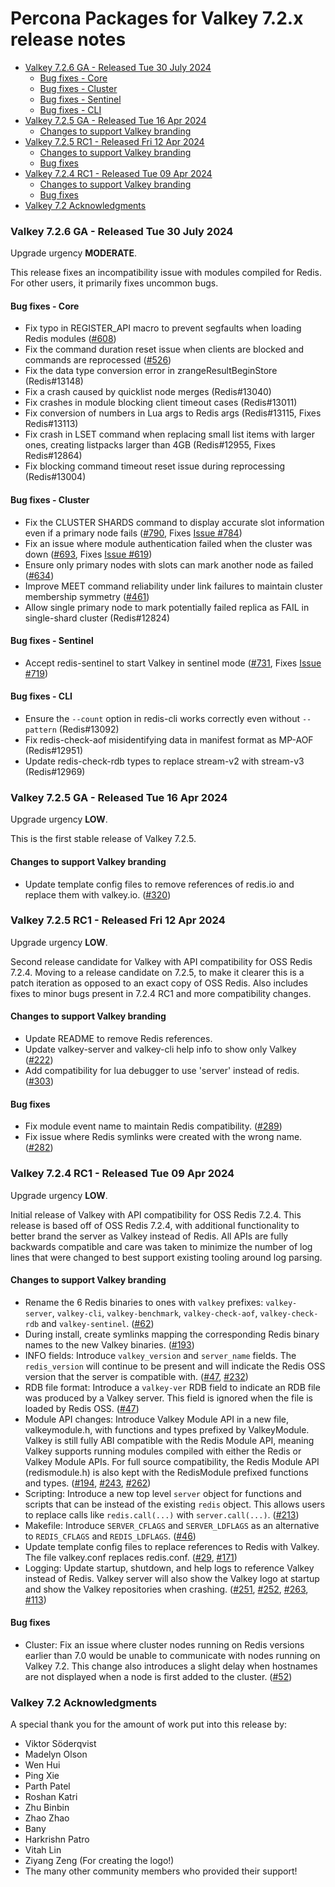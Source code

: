 # Percona Packages for Valkey 7.2.x release notes

* [Valkey 7.2.6 GA - Released Tue 30 July 2024](#726-ga-valkey-released-tue-30-july-2024)
  * [Bug fixes - Core](#726-ga-bug-fixes-core)
  * [Bug fixes - Cluster](#726-ga-bug-fixes-cluster)
  * [Bug fixes - Sentinel](#726-ga-bug-fixes-sentinel)
  * [Bug fixes - CLI](#726-ga-bug-fixes-cli)
* [Valkey 7.2.5 GA - Released Tue 16 Apr 2024](#725-ga-valkey-released-tue-16-apr-2024)
  * [Changes to support Valkey branding](#725-ga-changes-to-support-valkey-branding)
* [Valkey 7.2.5 RC1 - Released Fri 12 Apr 2024](#725-rc1-valkey-released-fri-12-apr-2024)
  * [Changes to support Valkey branding](#725-rc1-changes-to-support-valkey-branding)
  * [Bug fixes](#725-rc1-bug-fixes)
* [Valkey 7.2.4 RC1 - Released Tue 09 Apr 2024](#724-rc1-valkey-released-tue-09-apr-2024)
  * [Changes to support Valkey branding](#724-rc1-changes-to-support-valkey-branding)
  * [Bug fixes](#724-rc1-bug-fixes)
* [Valkey 7.2 Acknowledgments](#72-valkey-acknowledgments)

### <a id="726-ga-valkey-released-tue-30-july-2024"></a>Valkey 7.2.6 GA - Released Tue 30 July 2024

Upgrade urgency **MODERATE**.

This release fixes an incompatibility issue with modules
compiled for Redis. For other users, it primarily fixes uncommon bugs.

#### <a id="726-ga-bug-fixes-core"></a>Bug fixes - Core

* Fix typo in REGISTER_API macro to prevent segfaults when loading Redis
  modules ([#608])
* Fix the command duration reset issue when clients are blocked and commands
  are reprocessed ([#526])
* Fix the data type conversion error in zrangeResultBeginStore (Redis#13148)
* Fix a crash caused by quicklist node merges (Redis#13040)
* Fix crashes in module blocking client timeout cases (Redis#13011)
* Fix conversion of numbers in Lua args to Redis args
  (Redis#13115, Fixes Redis#13113)
* Fix crash in LSET command when replacing small list items with larger ones,
  creating listpacks larger than 4GB (Redis#12955, Fixes Redis#12864)
* Fix blocking command timeout reset issue during reprocessing (Redis#13004)

#### <a id="726-ga-bug-fixes-cluster"></a>Bug fixes - Cluster

* Fix the CLUSTER SHARDS command to display accurate slot information even
  if a primary node fails ([#790], Fixes [Issue #784])
* Fix an issue where module authentication failed when the cluster was down
  ([#693], Fixes [Issue #619])
* Ensure only primary nodes with slots can mark another node as failed ([#634])
* Improve MEET command reliability under link failures to maintain cluster
  membership symmetry ([#461])
* Allow single primary node to mark potentially failed replica as FAIL in
  single-shard cluster (Redis#12824)

#### <a id="726-ga-bug-fixes-sentinel"></a>Bug fixes - Sentinel

* Accept redis-sentinel to start Valkey in sentinel mode ([#731], Fixes [Issue #719])

#### <a id="726-ga-bug-fixes-cli"></a>Bug fixes - CLI

* Ensure the `--count` option in redis-cli works correctly even without
  `--pattern` (Redis#13092)
* Fix redis-check-aof misidentifying data in manifest format as MP-AOF
  (Redis#12951)  
* Update redis-check-rdb types to replace stream-v2 with stream-v3
  (Redis#12969)

### <a id="725-ga-valkey-released-tue-16-apr-2024"></a>Valkey 7.2.5 GA - Released Tue 16 Apr 2024

Upgrade urgency **LOW**.

This is the first stable release of Valkey 7.2.5.

#### <a id="725-ga-changes-to-support-valkey-branding"></a>Changes to support Valkey branding

* Update template config files to remove references of redis.io and replace them
  with valkey.io. ([#320])

### <a id="725-rc1-valkey-released-fri-12-apr-2024"></a>Valkey 7.2.5 RC1 - Released Fri 12 Apr 2024

Upgrade urgency **LOW**.

Second release candidate for Valkey with API compatibility
for OSS Redis 7.2.4. Moving to a release candidate on 7.2.5, to make it clearer
this is a patch iteration as opposed to an exact copy of OSS Redis. Also includes
fixes to minor bugs present in 7.2.4 RC1 and more compatibility changes.

#### <a id="725-rc1-changes-to-support-valkey-branding"></a>Changes to support Valkey branding

* Update README to remove Redis references.
* Update valkey-server and valkey-cli help info to show only Valkey ([#222])
* Add compatibility for lua debugger to use 'server' instead of redis. ([#303])

#### <a id="725-rc1-bug-fixes"></a>Bug fixes

* Fix module event name to maintain Redis compatibility. ([#289])
* Fix issue where Redis symlinks were created with the wrong name. ([#282])

### <a id="724-rc1-valkey-released-tue-09-apr-2024"></a>Valkey 7.2.4 RC1 - Released Tue 09 Apr 2024

Upgrade urgency **LOW**.

Initial release of Valkey with API compatibility for OSS
Redis 7.2.4. This release is based off of OSS Redis 7.2.4, with additional
functionality to better brand the server as Valkey instead of Redis. All APIs
are fully backwards compatible and care was taken to minimize the number of
log lines that were changed to best support existing tooling around log parsing.

#### <a id="724-rc1-changes-to-support-valkey-branding"></a>Changes to support Valkey branding

* Rename the 6 Redis binaries to ones with `valkey` prefixes: `valkey-server`,
  `valkey-cli`, `valkey-benchmark`, `valkey-check-aof`, `valkey-check-rdb` and
  `valkey-sentinel`. ([#62])
* During install, create symlinks mapping the corresponding Redis binary names
  to the new Valkey binaries. ([#193])
* INFO fields: Introduce `valkey_version` and `server_name` fields. The
  `redis_version` will continue to be present and will indicate the Redis OSS
  version that the server is compatible with. ([#47], [#232])
* RDB file format: Introduce a `valkey-ver` RDB field to indicate an RDB file
  was produced by a Valkey server. This field is ignored when the file is
  loaded by Redis OSS. ([#47])
* Module API changes: Introduce Valkey Module API in a new file, valkeymodule.h,
  with functions and types prefixed by ValkeyModule. Valkey is still fully ABI
  compatible with the Redis Module API, meaning Valkey supports running modules
  compiled with either the Redis or Valkey Module APIs. For full source
  compatibility, the Redis Module API (redismodule.h) is also kept with the
  RedisModule prefixed functions and types. ([#194], [#243], [#262])
* Scripting: Introduce a new top level `server` object for functions and scripts
  that can be instead of the existing `redis` object. This allows users to
  replace calls like `redis.call(...)` with `server.call(...)`. ([#213])
* Makefile: Introduce `SERVER_CFLAGS` and `SERVER_LDFLAGS` as an alternative to
  `REDIS_CFLAGS` and `REDIS_LDFLAGS`. ([#46])
* Update template config files to replace references to Redis with Valkey. The
  file valkey.conf replaces redis.conf. ([#29], [#171])
* Logging: Update startup, shutdown, and help logs to reference Valkey instead of
  Redis. Valkey server will also show the Valkey logo at startup and show the
  Valkey repositories when crashing. ([#251], [#252], [#263], [#113])

#### <a id="724-rc1-bug-fixes"></a>Bug fixes

* Cluster: Fix an issue where cluster nodes running on Redis versions earlier
  than 7.0 would be unable to communicate with nodes running on Valkey 7.2. This
  change also introduces a slight delay when hostnames are not displayed when a
  node is first added to the cluster. ([#52])

### <a id="72-valkey-acknowledgments"></a>Valkey 7.2 Acknowledgments

A special thank you for the amount of work put into this release by:

- Viktor Söderqvist
- Madelyn Olson
- Wen Hui
- Ping Xie
- Parth Patel
- Roshan Katri
- Zhu Binbin
- Zhao Zhao
- Bany
- Harkrishn Patro
- Vitah Lin
- Ziyang Zeng (For creating the logo!)
- The many other community members who provided their support!

[#1045]: https://github.com/valkey-io/valkey/pull/1045
[#1044]: https://github.com/valkey-io/valkey/pull/1044
[#1043]: https://github.com/valkey-io/valkey/pull/1043
[#1042]: https://github.com/valkey-io/valkey/pull/1042
[#1041]: https://github.com/valkey-io/valkey/pull/1041
[#1040]: https://github.com/valkey-io/valkey/pull/1040
[#1039]: https://github.com/valkey-io/valkey/pull/1039
[#1038]: https://github.com/valkey-io/valkey/pull/1038
[#1037]: https://github.com/valkey-io/valkey/pull/1037
[#1036]: https://github.com/valkey-io/valkey/pull/1036
[#1035]: https://github.com/valkey-io/valkey/pull/1035
[#1034]: https://github.com/valkey-io/valkey/pull/1034
[#1033]: https://github.com/valkey-io/valkey/pull/1033
[#1032]: https://github.com/valkey-io/valkey/pull/1032
[#1031]: https://github.com/valkey-io/valkey/pull/1031
[#1030]: https://github.com/valkey-io/valkey/pull/1030
[#1029]: https://github.com/valkey-io/valkey/pull/1029
[#1028]: https://github.com/valkey-io/valkey/pull/1028
[#1027]: https://github.com/valkey-io/valkey/pull/1027
[#1026]: https://github.com/valkey-io/valkey/pull/1026
[#1025]: https://github.com/valkey-io/valkey/pull/1025
[#1024]: https://github.com/valkey-io/valkey/pull/1024
[#1023]: https://github.com/valkey-io/valkey/pull/1023
[#1022]: https://github.com/valkey-io/valkey/pull/1022
[#1021]: https://github.com/valkey-io/valkey/pull/1021
[#1020]: https://github.com/valkey-io/valkey/pull/1020
[#1019]: https://github.com/valkey-io/valkey/pull/1019
[#1018]: https://github.com/valkey-io/valkey/pull/1018
[#1017]: https://github.com/valkey-io/valkey/pull/1017
[#1016]: https://github.com/valkey-io/valkey/pull/1016
[#1015]: https://github.com/valkey-io/valkey/pull/1015
[#1014]: https://github.com/valkey-io/valkey/pull/1014
[#1013]: https://github.com/valkey-io/valkey/pull/1013
[#1012]: https://github.com/valkey-io/valkey/pull/1012
[#1011]: https://github.com/valkey-io/valkey/pull/1011
[#1010]: https://github.com/valkey-io/valkey/pull/1010
[#1009]: https://github.com/valkey-io/valkey/pull/1009
[#1008]: https://github.com/valkey-io/valkey/pull/1008
[#1007]: https://github.com/valkey-io/valkey/pull/1007
[#1006]: https://github.com/valkey-io/valkey/pull/1006
[#1005]: https://github.com/valkey-io/valkey/pull/1005
[#1004]: https://github.com/valkey-io/valkey/pull/1004
[#1003]: https://github.com/valkey-io/valkey/pull/1003
[#1002]: https://github.com/valkey-io/valkey/pull/1002
[#1001]: https://github.com/valkey-io/valkey/pull/1001
[#1000]: https://github.com/valkey-io/valkey/pull/1000
[#999]: https://github.com/valkey-io/valkey/pull/999
[#998]: https://github.com/valkey-io/valkey/pull/998
[#997]: https://github.com/valkey-io/valkey/pull/997
[#996]: https://github.com/valkey-io/valkey/pull/996
[#995]: https://github.com/valkey-io/valkey/pull/995
[#994]: https://github.com/valkey-io/valkey/pull/994
[#993]: https://github.com/valkey-io/valkey/pull/993
[#992]: https://github.com/valkey-io/valkey/pull/992
[#991]: https://github.com/valkey-io/valkey/pull/991
[#990]: https://github.com/valkey-io/valkey/pull/990
[#989]: https://github.com/valkey-io/valkey/pull/989
[#988]: https://github.com/valkey-io/valkey/pull/988
[#987]: https://github.com/valkey-io/valkey/pull/987
[#986]: https://github.com/valkey-io/valkey/pull/986
[#985]: https://github.com/valkey-io/valkey/pull/985
[#984]: https://github.com/valkey-io/valkey/pull/984
[#983]: https://github.com/valkey-io/valkey/pull/983
[#982]: https://github.com/valkey-io/valkey/pull/982
[#981]: https://github.com/valkey-io/valkey/pull/981
[#980]: https://github.com/valkey-io/valkey/pull/980
[#979]: https://github.com/valkey-io/valkey/pull/979
[#978]: https://github.com/valkey-io/valkey/pull/978
[#977]: https://github.com/valkey-io/valkey/pull/977
[#976]: https://github.com/valkey-io/valkey/pull/976
[#975]: https://github.com/valkey-io/valkey/pull/975
[#974]: https://github.com/valkey-io/valkey/pull/974
[#973]: https://github.com/valkey-io/valkey/pull/973
[#972]: https://github.com/valkey-io/valkey/pull/972
[#971]: https://github.com/valkey-io/valkey/pull/971
[#970]: https://github.com/valkey-io/valkey/pull/970
[#969]: https://github.com/valkey-io/valkey/pull/969
[#968]: https://github.com/valkey-io/valkey/pull/968
[#967]: https://github.com/valkey-io/valkey/pull/967
[#966]: https://github.com/valkey-io/valkey/pull/966
[#965]: https://github.com/valkey-io/valkey/pull/965
[#964]: https://github.com/valkey-io/valkey/pull/964
[#963]: https://github.com/valkey-io/valkey/pull/963
[#962]: https://github.com/valkey-io/valkey/pull/962
[#961]: https://github.com/valkey-io/valkey/pull/961
[#960]: https://github.com/valkey-io/valkey/pull/960
[#959]: https://github.com/valkey-io/valkey/pull/959
[#958]: https://github.com/valkey-io/valkey/pull/958
[#957]: https://github.com/valkey-io/valkey/pull/957
[#956]: https://github.com/valkey-io/valkey/pull/956
[#955]: https://github.com/valkey-io/valkey/pull/955
[#954]: https://github.com/valkey-io/valkey/pull/954
[#953]: https://github.com/valkey-io/valkey/pull/953
[#952]: https://github.com/valkey-io/valkey/pull/952
[#951]: https://github.com/valkey-io/valkey/pull/951
[#950]: https://github.com/valkey-io/valkey/pull/950
[#949]: https://github.com/valkey-io/valkey/pull/949
[#948]: https://github.com/valkey-io/valkey/pull/948
[#947]: https://github.com/valkey-io/valkey/pull/947
[#946]: https://github.com/valkey-io/valkey/pull/946
[#945]: https://github.com/valkey-io/valkey/pull/945
[#944]: https://github.com/valkey-io/valkey/pull/944
[#943]: https://github.com/valkey-io/valkey/pull/943
[#942]: https://github.com/valkey-io/valkey/pull/942
[#941]: https://github.com/valkey-io/valkey/pull/941
[#940]: https://github.com/valkey-io/valkey/pull/940
[#939]: https://github.com/valkey-io/valkey/pull/939
[#938]: https://github.com/valkey-io/valkey/pull/938
[#937]: https://github.com/valkey-io/valkey/pull/937
[#936]: https://github.com/valkey-io/valkey/pull/936
[#935]: https://github.com/valkey-io/valkey/pull/935
[#934]: https://github.com/valkey-io/valkey/pull/934
[#933]: https://github.com/valkey-io/valkey/pull/933
[#932]: https://github.com/valkey-io/valkey/pull/932
[#931]: https://github.com/valkey-io/valkey/pull/931
[#930]: https://github.com/valkey-io/valkey/pull/930
[#929]: https://github.com/valkey-io/valkey/pull/929
[#928]: https://github.com/valkey-io/valkey/pull/928
[#927]: https://github.com/valkey-io/valkey/pull/927
[#926]: https://github.com/valkey-io/valkey/pull/926
[#925]: https://github.com/valkey-io/valkey/pull/925
[#924]: https://github.com/valkey-io/valkey/pull/924
[#923]: https://github.com/valkey-io/valkey/pull/923
[#922]: https://github.com/valkey-io/valkey/pull/922
[#921]: https://github.com/valkey-io/valkey/pull/921
[#920]: https://github.com/valkey-io/valkey/pull/920
[#919]: https://github.com/valkey-io/valkey/pull/919
[#918]: https://github.com/valkey-io/valkey/pull/918
[#917]: https://github.com/valkey-io/valkey/pull/917
[#916]: https://github.com/valkey-io/valkey/pull/916
[#915]: https://github.com/valkey-io/valkey/pull/915
[#914]: https://github.com/valkey-io/valkey/pull/914
[#913]: https://github.com/valkey-io/valkey/pull/913
[#912]: https://github.com/valkey-io/valkey/pull/912
[#911]: https://github.com/valkey-io/valkey/pull/911
[#910]: https://github.com/valkey-io/valkey/pull/910
[#909]: https://github.com/valkey-io/valkey/pull/909
[#908]: https://github.com/valkey-io/valkey/pull/908
[#907]: https://github.com/valkey-io/valkey/pull/907
[#906]: https://github.com/valkey-io/valkey/pull/906
[#905]: https://github.com/valkey-io/valkey/pull/905
[#904]: https://github.com/valkey-io/valkey/pull/904
[#903]: https://github.com/valkey-io/valkey/pull/903
[#902]: https://github.com/valkey-io/valkey/pull/902
[#901]: https://github.com/valkey-io/valkey/pull/901
[#900]: https://github.com/valkey-io/valkey/pull/900
[#899]: https://github.com/valkey-io/valkey/pull/899
[#898]: https://github.com/valkey-io/valkey/pull/898
[#897]: https://github.com/valkey-io/valkey/pull/897
[#896]: https://github.com/valkey-io/valkey/pull/896
[#895]: https://github.com/valkey-io/valkey/pull/895
[#894]: https://github.com/valkey-io/valkey/pull/894
[#893]: https://github.com/valkey-io/valkey/pull/893
[#892]: https://github.com/valkey-io/valkey/pull/892
[#891]: https://github.com/valkey-io/valkey/pull/891
[#890]: https://github.com/valkey-io/valkey/pull/890
[#889]: https://github.com/valkey-io/valkey/pull/889
[#888]: https://github.com/valkey-io/valkey/pull/888
[#887]: https://github.com/valkey-io/valkey/pull/887
[#886]: https://github.com/valkey-io/valkey/pull/886
[#885]: https://github.com/valkey-io/valkey/pull/885
[#884]: https://github.com/valkey-io/valkey/pull/884
[#883]: https://github.com/valkey-io/valkey/pull/883
[#882]: https://github.com/valkey-io/valkey/pull/882
[#881]: https://github.com/valkey-io/valkey/pull/881
[#880]: https://github.com/valkey-io/valkey/pull/880
[#879]: https://github.com/valkey-io/valkey/pull/879
[#878]: https://github.com/valkey-io/valkey/pull/878
[#877]: https://github.com/valkey-io/valkey/pull/877
[#876]: https://github.com/valkey-io/valkey/pull/876
[#875]: https://github.com/valkey-io/valkey/pull/875
[#874]: https://github.com/valkey-io/valkey/pull/874
[#873]: https://github.com/valkey-io/valkey/pull/873
[#872]: https://github.com/valkey-io/valkey/pull/872
[#871]: https://github.com/valkey-io/valkey/pull/871
[#870]: https://github.com/valkey-io/valkey/pull/870
[#869]: https://github.com/valkey-io/valkey/pull/869
[#868]: https://github.com/valkey-io/valkey/pull/868
[#867]: https://github.com/valkey-io/valkey/pull/867
[#866]: https://github.com/valkey-io/valkey/pull/866
[#865]: https://github.com/valkey-io/valkey/pull/865
[#864]: https://github.com/valkey-io/valkey/pull/864
[#863]: https://github.com/valkey-io/valkey/pull/863
[#862]: https://github.com/valkey-io/valkey/pull/862
[#861]: https://github.com/valkey-io/valkey/pull/861
[#860]: https://github.com/valkey-io/valkey/pull/860
[#859]: https://github.com/valkey-io/valkey/pull/859
[#858]: https://github.com/valkey-io/valkey/pull/858
[#857]: https://github.com/valkey-io/valkey/pull/857
[#856]: https://github.com/valkey-io/valkey/pull/856
[#855]: https://github.com/valkey-io/valkey/pull/855
[#854]: https://github.com/valkey-io/valkey/pull/854
[#853]: https://github.com/valkey-io/valkey/pull/853
[#852]: https://github.com/valkey-io/valkey/pull/852
[#851]: https://github.com/valkey-io/valkey/pull/851
[#850]: https://github.com/valkey-io/valkey/pull/850
[#849]: https://github.com/valkey-io/valkey/pull/849
[#848]: https://github.com/valkey-io/valkey/pull/848
[#847]: https://github.com/valkey-io/valkey/pull/847
[#846]: https://github.com/valkey-io/valkey/pull/846
[#845]: https://github.com/valkey-io/valkey/pull/845
[#844]: https://github.com/valkey-io/valkey/pull/844
[#843]: https://github.com/valkey-io/valkey/pull/843
[#842]: https://github.com/valkey-io/valkey/pull/842
[#841]: https://github.com/valkey-io/valkey/pull/841
[#840]: https://github.com/valkey-io/valkey/pull/840
[#839]: https://github.com/valkey-io/valkey/pull/839
[#838]: https://github.com/valkey-io/valkey/pull/838
[#837]: https://github.com/valkey-io/valkey/pull/837
[#836]: https://github.com/valkey-io/valkey/pull/836
[#835]: https://github.com/valkey-io/valkey/pull/835
[#834]: https://github.com/valkey-io/valkey/pull/834
[#833]: https://github.com/valkey-io/valkey/pull/833
[#832]: https://github.com/valkey-io/valkey/pull/832
[#831]: https://github.com/valkey-io/valkey/pull/831
[#830]: https://github.com/valkey-io/valkey/pull/830
[#829]: https://github.com/valkey-io/valkey/pull/829
[#828]: https://github.com/valkey-io/valkey/pull/828
[#827]: https://github.com/valkey-io/valkey/pull/827
[#826]: https://github.com/valkey-io/valkey/pull/826
[#825]: https://github.com/valkey-io/valkey/pull/825
[#824]: https://github.com/valkey-io/valkey/pull/824
[#823]: https://github.com/valkey-io/valkey/pull/823
[#822]: https://github.com/valkey-io/valkey/pull/822
[#821]: https://github.com/valkey-io/valkey/pull/821
[#820]: https://github.com/valkey-io/valkey/pull/820
[#819]: https://github.com/valkey-io/valkey/pull/819
[#818]: https://github.com/valkey-io/valkey/pull/818
[#817]: https://github.com/valkey-io/valkey/pull/817
[#816]: https://github.com/valkey-io/valkey/pull/816
[#815]: https://github.com/valkey-io/valkey/pull/815
[#814]: https://github.com/valkey-io/valkey/pull/814
[#813]: https://github.com/valkey-io/valkey/pull/813
[#812]: https://github.com/valkey-io/valkey/pull/812
[#811]: https://github.com/valkey-io/valkey/pull/811
[#810]: https://github.com/valkey-io/valkey/pull/810
[#809]: https://github.com/valkey-io/valkey/pull/809
[#808]: https://github.com/valkey-io/valkey/pull/808
[#807]: https://github.com/valkey-io/valkey/pull/807
[#806]: https://github.com/valkey-io/valkey/pull/806
[#805]: https://github.com/valkey-io/valkey/pull/805
[#804]: https://github.com/valkey-io/valkey/pull/804
[#803]: https://github.com/valkey-io/valkey/pull/803
[#802]: https://github.com/valkey-io/valkey/pull/802
[#801]: https://github.com/valkey-io/valkey/pull/801
[#800]: https://github.com/valkey-io/valkey/pull/800
[#799]: https://github.com/valkey-io/valkey/pull/799
[#798]: https://github.com/valkey-io/valkey/pull/798
[#797]: https://github.com/valkey-io/valkey/pull/797
[#796]: https://github.com/valkey-io/valkey/pull/796
[#795]: https://github.com/valkey-io/valkey/pull/795
[#794]: https://github.com/valkey-io/valkey/pull/794
[#793]: https://github.com/valkey-io/valkey/pull/793
[#792]: https://github.com/valkey-io/valkey/pull/792
[#791]: https://github.com/valkey-io/valkey/pull/791
[#790]: https://github.com/valkey-io/valkey/pull/790
[#789]: https://github.com/valkey-io/valkey/pull/789
[#788]: https://github.com/valkey-io/valkey/pull/788
[#787]: https://github.com/valkey-io/valkey/pull/787
[#786]: https://github.com/valkey-io/valkey/pull/786
[#785]: https://github.com/valkey-io/valkey/pull/785
[#784]: https://github.com/valkey-io/valkey/pull/784
[#783]: https://github.com/valkey-io/valkey/pull/783
[#782]: https://github.com/valkey-io/valkey/pull/782
[#781]: https://github.com/valkey-io/valkey/pull/781
[#780]: https://github.com/valkey-io/valkey/pull/780
[#779]: https://github.com/valkey-io/valkey/pull/779
[#778]: https://github.com/valkey-io/valkey/pull/778
[#777]: https://github.com/valkey-io/valkey/pull/777
[#776]: https://github.com/valkey-io/valkey/pull/776
[#775]: https://github.com/valkey-io/valkey/pull/775
[#774]: https://github.com/valkey-io/valkey/pull/774
[#773]: https://github.com/valkey-io/valkey/pull/773
[#772]: https://github.com/valkey-io/valkey/pull/772
[#771]: https://github.com/valkey-io/valkey/pull/771
[#770]: https://github.com/valkey-io/valkey/pull/770
[#769]: https://github.com/valkey-io/valkey/pull/769
[#768]: https://github.com/valkey-io/valkey/pull/768
[#767]: https://github.com/valkey-io/valkey/pull/767
[#766]: https://github.com/valkey-io/valkey/pull/766
[#765]: https://github.com/valkey-io/valkey/pull/765
[#764]: https://github.com/valkey-io/valkey/pull/764
[#763]: https://github.com/valkey-io/valkey/pull/763
[#762]: https://github.com/valkey-io/valkey/pull/762
[#761]: https://github.com/valkey-io/valkey/pull/761
[#760]: https://github.com/valkey-io/valkey/pull/760
[#759]: https://github.com/valkey-io/valkey/pull/759
[#758]: https://github.com/valkey-io/valkey/pull/758
[#757]: https://github.com/valkey-io/valkey/pull/757
[#756]: https://github.com/valkey-io/valkey/pull/756
[#755]: https://github.com/valkey-io/valkey/pull/755
[#754]: https://github.com/valkey-io/valkey/pull/754
[#753]: https://github.com/valkey-io/valkey/pull/753
[#752]: https://github.com/valkey-io/valkey/pull/752
[#751]: https://github.com/valkey-io/valkey/pull/751
[#750]: https://github.com/valkey-io/valkey/pull/750
[#749]: https://github.com/valkey-io/valkey/pull/749
[#748]: https://github.com/valkey-io/valkey/pull/748
[#747]: https://github.com/valkey-io/valkey/pull/747
[#746]: https://github.com/valkey-io/valkey/pull/746
[#745]: https://github.com/valkey-io/valkey/pull/745
[#744]: https://github.com/valkey-io/valkey/pull/744
[#743]: https://github.com/valkey-io/valkey/pull/743
[#742]: https://github.com/valkey-io/valkey/pull/742
[#741]: https://github.com/valkey-io/valkey/pull/741
[#740]: https://github.com/valkey-io/valkey/pull/740
[#739]: https://github.com/valkey-io/valkey/pull/739
[#738]: https://github.com/valkey-io/valkey/pull/738
[#737]: https://github.com/valkey-io/valkey/pull/737
[#736]: https://github.com/valkey-io/valkey/pull/736
[#735]: https://github.com/valkey-io/valkey/pull/735
[#734]: https://github.com/valkey-io/valkey/pull/734
[#733]: https://github.com/valkey-io/valkey/pull/733
[#732]: https://github.com/valkey-io/valkey/pull/732
[#731]: https://github.com/valkey-io/valkey/pull/731
[#730]: https://github.com/valkey-io/valkey/pull/730
[#729]: https://github.com/valkey-io/valkey/pull/729
[#728]: https://github.com/valkey-io/valkey/pull/728
[#727]: https://github.com/valkey-io/valkey/pull/727
[#726]: https://github.com/valkey-io/valkey/pull/726
[#725]: https://github.com/valkey-io/valkey/pull/725
[#724]: https://github.com/valkey-io/valkey/pull/724
[#723]: https://github.com/valkey-io/valkey/pull/723
[#722]: https://github.com/valkey-io/valkey/pull/722
[#721]: https://github.com/valkey-io/valkey/pull/721
[#720]: https://github.com/valkey-io/valkey/pull/720
[#719]: https://github.com/valkey-io/valkey/pull/719
[#718]: https://github.com/valkey-io/valkey/pull/718
[#717]: https://github.com/valkey-io/valkey/pull/717
[#716]: https://github.com/valkey-io/valkey/pull/716
[#715]: https://github.com/valkey-io/valkey/pull/715
[#714]: https://github.com/valkey-io/valkey/pull/714
[#713]: https://github.com/valkey-io/valkey/pull/713
[#712]: https://github.com/valkey-io/valkey/pull/712
[#711]: https://github.com/valkey-io/valkey/pull/711
[#710]: https://github.com/valkey-io/valkey/pull/710
[#709]: https://github.com/valkey-io/valkey/pull/709
[#708]: https://github.com/valkey-io/valkey/pull/708
[#707]: https://github.com/valkey-io/valkey/pull/707
[#706]: https://github.com/valkey-io/valkey/pull/706
[#705]: https://github.com/valkey-io/valkey/pull/705
[#704]: https://github.com/valkey-io/valkey/pull/704
[#703]: https://github.com/valkey-io/valkey/pull/703
[#702]: https://github.com/valkey-io/valkey/pull/702
[#701]: https://github.com/valkey-io/valkey/pull/701
[#700]: https://github.com/valkey-io/valkey/pull/700
[#699]: https://github.com/valkey-io/valkey/pull/699
[#698]: https://github.com/valkey-io/valkey/pull/698
[#697]: https://github.com/valkey-io/valkey/pull/697
[#696]: https://github.com/valkey-io/valkey/pull/696
[#695]: https://github.com/valkey-io/valkey/pull/695
[#694]: https://github.com/valkey-io/valkey/pull/694
[#693]: https://github.com/valkey-io/valkey/pull/693
[#692]: https://github.com/valkey-io/valkey/pull/692
[#691]: https://github.com/valkey-io/valkey/pull/691
[#690]: https://github.com/valkey-io/valkey/pull/690
[#689]: https://github.com/valkey-io/valkey/pull/689
[#688]: https://github.com/valkey-io/valkey/pull/688
[#687]: https://github.com/valkey-io/valkey/pull/687
[#686]: https://github.com/valkey-io/valkey/pull/686
[#685]: https://github.com/valkey-io/valkey/pull/685
[#684]: https://github.com/valkey-io/valkey/pull/684
[#683]: https://github.com/valkey-io/valkey/pull/683
[#682]: https://github.com/valkey-io/valkey/pull/682
[#681]: https://github.com/valkey-io/valkey/pull/681
[#680]: https://github.com/valkey-io/valkey/pull/680
[#679]: https://github.com/valkey-io/valkey/pull/679
[#678]: https://github.com/valkey-io/valkey/pull/678
[#677]: https://github.com/valkey-io/valkey/pull/677
[#676]: https://github.com/valkey-io/valkey/pull/676
[#675]: https://github.com/valkey-io/valkey/pull/675
[#674]: https://github.com/valkey-io/valkey/pull/674
[#673]: https://github.com/valkey-io/valkey/pull/673
[#672]: https://github.com/valkey-io/valkey/pull/672
[#671]: https://github.com/valkey-io/valkey/pull/671
[#670]: https://github.com/valkey-io/valkey/pull/670
[#669]: https://github.com/valkey-io/valkey/pull/669
[#668]: https://github.com/valkey-io/valkey/pull/668
[#667]: https://github.com/valkey-io/valkey/pull/667
[#666]: https://github.com/valkey-io/valkey/pull/666
[#665]: https://github.com/valkey-io/valkey/pull/665
[#664]: https://github.com/valkey-io/valkey/pull/664
[#663]: https://github.com/valkey-io/valkey/pull/663
[#662]: https://github.com/valkey-io/valkey/pull/662
[#661]: https://github.com/valkey-io/valkey/pull/661
[#660]: https://github.com/valkey-io/valkey/pull/660
[#659]: https://github.com/valkey-io/valkey/pull/659
[#658]: https://github.com/valkey-io/valkey/pull/658
[#657]: https://github.com/valkey-io/valkey/pull/657
[#656]: https://github.com/valkey-io/valkey/pull/656
[#655]: https://github.com/valkey-io/valkey/pull/655
[#654]: https://github.com/valkey-io/valkey/pull/654
[#653]: https://github.com/valkey-io/valkey/pull/653
[#652]: https://github.com/valkey-io/valkey/pull/652
[#651]: https://github.com/valkey-io/valkey/pull/651
[#650]: https://github.com/valkey-io/valkey/pull/650
[#649]: https://github.com/valkey-io/valkey/pull/649
[#648]: https://github.com/valkey-io/valkey/pull/648
[#647]: https://github.com/valkey-io/valkey/pull/647
[#646]: https://github.com/valkey-io/valkey/pull/646
[#645]: https://github.com/valkey-io/valkey/pull/645
[#644]: https://github.com/valkey-io/valkey/pull/644
[#643]: https://github.com/valkey-io/valkey/pull/643
[#642]: https://github.com/valkey-io/valkey/pull/642
[#641]: https://github.com/valkey-io/valkey/pull/641
[#640]: https://github.com/valkey-io/valkey/pull/640
[#639]: https://github.com/valkey-io/valkey/pull/639
[#638]: https://github.com/valkey-io/valkey/pull/638
[#637]: https://github.com/valkey-io/valkey/pull/637
[#636]: https://github.com/valkey-io/valkey/pull/636
[#635]: https://github.com/valkey-io/valkey/pull/635
[#634]: https://github.com/valkey-io/valkey/pull/634
[#633]: https://github.com/valkey-io/valkey/pull/633
[#632]: https://github.com/valkey-io/valkey/pull/632
[#631]: https://github.com/valkey-io/valkey/pull/631
[#630]: https://github.com/valkey-io/valkey/pull/630
[#629]: https://github.com/valkey-io/valkey/pull/629
[#628]: https://github.com/valkey-io/valkey/pull/628
[#627]: https://github.com/valkey-io/valkey/pull/627
[#626]: https://github.com/valkey-io/valkey/pull/626
[#625]: https://github.com/valkey-io/valkey/pull/625
[#624]: https://github.com/valkey-io/valkey/pull/624
[#623]: https://github.com/valkey-io/valkey/pull/623
[#622]: https://github.com/valkey-io/valkey/pull/622
[#621]: https://github.com/valkey-io/valkey/pull/621
[#620]: https://github.com/valkey-io/valkey/pull/620
[#619]: https://github.com/valkey-io/valkey/pull/619
[#618]: https://github.com/valkey-io/valkey/pull/618
[#617]: https://github.com/valkey-io/valkey/pull/617
[#616]: https://github.com/valkey-io/valkey/pull/616
[#615]: https://github.com/valkey-io/valkey/pull/615
[#614]: https://github.com/valkey-io/valkey/pull/614
[#613]: https://github.com/valkey-io/valkey/pull/613
[#612]: https://github.com/valkey-io/valkey/pull/612
[#611]: https://github.com/valkey-io/valkey/pull/611
[#610]: https://github.com/valkey-io/valkey/pull/610
[#609]: https://github.com/valkey-io/valkey/pull/609
[#608]: https://github.com/valkey-io/valkey/pull/608
[#607]: https://github.com/valkey-io/valkey/pull/607
[#606]: https://github.com/valkey-io/valkey/pull/606
[#605]: https://github.com/valkey-io/valkey/pull/605
[#604]: https://github.com/valkey-io/valkey/pull/604
[#603]: https://github.com/valkey-io/valkey/pull/603
[#602]: https://github.com/valkey-io/valkey/pull/602
[#601]: https://github.com/valkey-io/valkey/pull/601
[#600]: https://github.com/valkey-io/valkey/pull/600
[#599]: https://github.com/valkey-io/valkey/pull/599
[#598]: https://github.com/valkey-io/valkey/pull/598
[#597]: https://github.com/valkey-io/valkey/pull/597
[#596]: https://github.com/valkey-io/valkey/pull/596
[#595]: https://github.com/valkey-io/valkey/pull/595
[#594]: https://github.com/valkey-io/valkey/pull/594
[#593]: https://github.com/valkey-io/valkey/pull/593
[#592]: https://github.com/valkey-io/valkey/pull/592
[#591]: https://github.com/valkey-io/valkey/pull/591
[#590]: https://github.com/valkey-io/valkey/pull/590
[#589]: https://github.com/valkey-io/valkey/pull/589
[#588]: https://github.com/valkey-io/valkey/pull/588
[#587]: https://github.com/valkey-io/valkey/pull/587
[#586]: https://github.com/valkey-io/valkey/pull/586
[#585]: https://github.com/valkey-io/valkey/pull/585
[#584]: https://github.com/valkey-io/valkey/pull/584
[#583]: https://github.com/valkey-io/valkey/pull/583
[#582]: https://github.com/valkey-io/valkey/pull/582
[#581]: https://github.com/valkey-io/valkey/pull/581
[#580]: https://github.com/valkey-io/valkey/pull/580
[#579]: https://github.com/valkey-io/valkey/pull/579
[#578]: https://github.com/valkey-io/valkey/pull/578
[#577]: https://github.com/valkey-io/valkey/pull/577
[#576]: https://github.com/valkey-io/valkey/pull/576
[#575]: https://github.com/valkey-io/valkey/pull/575
[#574]: https://github.com/valkey-io/valkey/pull/574
[#573]: https://github.com/valkey-io/valkey/pull/573
[#572]: https://github.com/valkey-io/valkey/pull/572
[#571]: https://github.com/valkey-io/valkey/pull/571
[#570]: https://github.com/valkey-io/valkey/pull/570
[#569]: https://github.com/valkey-io/valkey/pull/569
[#568]: https://github.com/valkey-io/valkey/pull/568
[#567]: https://github.com/valkey-io/valkey/pull/567
[#566]: https://github.com/valkey-io/valkey/pull/566
[#565]: https://github.com/valkey-io/valkey/pull/565
[#564]: https://github.com/valkey-io/valkey/pull/564
[#563]: https://github.com/valkey-io/valkey/pull/563
[#562]: https://github.com/valkey-io/valkey/pull/562
[#561]: https://github.com/valkey-io/valkey/pull/561
[#560]: https://github.com/valkey-io/valkey/pull/560
[#559]: https://github.com/valkey-io/valkey/pull/559
[#558]: https://github.com/valkey-io/valkey/pull/558
[#557]: https://github.com/valkey-io/valkey/pull/557
[#556]: https://github.com/valkey-io/valkey/pull/556
[#555]: https://github.com/valkey-io/valkey/pull/555
[#554]: https://github.com/valkey-io/valkey/pull/554
[#553]: https://github.com/valkey-io/valkey/pull/553
[#552]: https://github.com/valkey-io/valkey/pull/552
[#551]: https://github.com/valkey-io/valkey/pull/551
[#550]: https://github.com/valkey-io/valkey/pull/550
[#549]: https://github.com/valkey-io/valkey/pull/549
[#548]: https://github.com/valkey-io/valkey/pull/548
[#547]: https://github.com/valkey-io/valkey/pull/547
[#546]: https://github.com/valkey-io/valkey/pull/546
[#545]: https://github.com/valkey-io/valkey/pull/545
[#544]: https://github.com/valkey-io/valkey/pull/544
[#543]: https://github.com/valkey-io/valkey/pull/543
[#542]: https://github.com/valkey-io/valkey/pull/542
[#541]: https://github.com/valkey-io/valkey/pull/541
[#540]: https://github.com/valkey-io/valkey/pull/540
[#539]: https://github.com/valkey-io/valkey/pull/539
[#538]: https://github.com/valkey-io/valkey/pull/538
[#537]: https://github.com/valkey-io/valkey/pull/537
[#536]: https://github.com/valkey-io/valkey/pull/536
[#535]: https://github.com/valkey-io/valkey/pull/535
[#534]: https://github.com/valkey-io/valkey/pull/534
[#533]: https://github.com/valkey-io/valkey/pull/533
[#532]: https://github.com/valkey-io/valkey/pull/532
[#531]: https://github.com/valkey-io/valkey/pull/531
[#530]: https://github.com/valkey-io/valkey/pull/530
[#529]: https://github.com/valkey-io/valkey/pull/529
[#528]: https://github.com/valkey-io/valkey/pull/528
[#527]: https://github.com/valkey-io/valkey/pull/527
[#526]: https://github.com/valkey-io/valkey/pull/526
[#525]: https://github.com/valkey-io/valkey/pull/525
[#524]: https://github.com/valkey-io/valkey/pull/524
[#523]: https://github.com/valkey-io/valkey/pull/523
[#522]: https://github.com/valkey-io/valkey/pull/522
[#521]: https://github.com/valkey-io/valkey/pull/521
[#520]: https://github.com/valkey-io/valkey/pull/520
[#519]: https://github.com/valkey-io/valkey/pull/519
[#518]: https://github.com/valkey-io/valkey/pull/518
[#517]: https://github.com/valkey-io/valkey/pull/517
[#516]: https://github.com/valkey-io/valkey/pull/516
[#515]: https://github.com/valkey-io/valkey/pull/515
[#514]: https://github.com/valkey-io/valkey/pull/514
[#513]: https://github.com/valkey-io/valkey/pull/513
[#512]: https://github.com/valkey-io/valkey/pull/512
[#511]: https://github.com/valkey-io/valkey/pull/511
[#510]: https://github.com/valkey-io/valkey/pull/510
[#509]: https://github.com/valkey-io/valkey/pull/509
[#508]: https://github.com/valkey-io/valkey/pull/508
[#507]: https://github.com/valkey-io/valkey/pull/507
[#506]: https://github.com/valkey-io/valkey/pull/506
[#505]: https://github.com/valkey-io/valkey/pull/505
[#504]: https://github.com/valkey-io/valkey/pull/504
[#503]: https://github.com/valkey-io/valkey/pull/503
[#502]: https://github.com/valkey-io/valkey/pull/502
[#501]: https://github.com/valkey-io/valkey/pull/501
[#500]: https://github.com/valkey-io/valkey/pull/500
[#499]: https://github.com/valkey-io/valkey/pull/499
[#498]: https://github.com/valkey-io/valkey/pull/498
[#497]: https://github.com/valkey-io/valkey/pull/497
[#496]: https://github.com/valkey-io/valkey/pull/496
[#495]: https://github.com/valkey-io/valkey/pull/495
[#494]: https://github.com/valkey-io/valkey/pull/494
[#493]: https://github.com/valkey-io/valkey/pull/493
[#492]: https://github.com/valkey-io/valkey/pull/492
[#491]: https://github.com/valkey-io/valkey/pull/491
[#490]: https://github.com/valkey-io/valkey/pull/490
[#489]: https://github.com/valkey-io/valkey/pull/489
[#488]: https://github.com/valkey-io/valkey/pull/488
[#487]: https://github.com/valkey-io/valkey/pull/487
[#486]: https://github.com/valkey-io/valkey/pull/486
[#485]: https://github.com/valkey-io/valkey/pull/485
[#484]: https://github.com/valkey-io/valkey/pull/484
[#483]: https://github.com/valkey-io/valkey/pull/483
[#482]: https://github.com/valkey-io/valkey/pull/482
[#481]: https://github.com/valkey-io/valkey/pull/481
[#480]: https://github.com/valkey-io/valkey/pull/480
[#479]: https://github.com/valkey-io/valkey/pull/479
[#478]: https://github.com/valkey-io/valkey/pull/478
[#477]: https://github.com/valkey-io/valkey/pull/477
[#476]: https://github.com/valkey-io/valkey/pull/476
[#475]: https://github.com/valkey-io/valkey/pull/475
[#474]: https://github.com/valkey-io/valkey/pull/474
[#473]: https://github.com/valkey-io/valkey/pull/473
[#472]: https://github.com/valkey-io/valkey/pull/472
[#471]: https://github.com/valkey-io/valkey/pull/471
[#470]: https://github.com/valkey-io/valkey/pull/470
[#469]: https://github.com/valkey-io/valkey/pull/469
[#468]: https://github.com/valkey-io/valkey/pull/468
[#467]: https://github.com/valkey-io/valkey/pull/467
[#466]: https://github.com/valkey-io/valkey/pull/466
[#465]: https://github.com/valkey-io/valkey/pull/465
[#464]: https://github.com/valkey-io/valkey/pull/464
[#463]: https://github.com/valkey-io/valkey/pull/463
[#462]: https://github.com/valkey-io/valkey/pull/462
[#461]: https://github.com/valkey-io/valkey/pull/461
[#460]: https://github.com/valkey-io/valkey/pull/460
[#459]: https://github.com/valkey-io/valkey/pull/459
[#458]: https://github.com/valkey-io/valkey/pull/458
[#457]: https://github.com/valkey-io/valkey/pull/457
[#456]: https://github.com/valkey-io/valkey/pull/456
[#455]: https://github.com/valkey-io/valkey/pull/455
[#454]: https://github.com/valkey-io/valkey/pull/454
[#453]: https://github.com/valkey-io/valkey/pull/453
[#452]: https://github.com/valkey-io/valkey/pull/452
[#451]: https://github.com/valkey-io/valkey/pull/451
[#450]: https://github.com/valkey-io/valkey/pull/450
[#449]: https://github.com/valkey-io/valkey/pull/449
[#448]: https://github.com/valkey-io/valkey/pull/448
[#447]: https://github.com/valkey-io/valkey/pull/447
[#446]: https://github.com/valkey-io/valkey/pull/446
[#445]: https://github.com/valkey-io/valkey/pull/445
[#444]: https://github.com/valkey-io/valkey/pull/444
[#443]: https://github.com/valkey-io/valkey/pull/443
[#442]: https://github.com/valkey-io/valkey/pull/442
[#441]: https://github.com/valkey-io/valkey/pull/441
[#440]: https://github.com/valkey-io/valkey/pull/440
[#439]: https://github.com/valkey-io/valkey/pull/439
[#438]: https://github.com/valkey-io/valkey/pull/438
[#437]: https://github.com/valkey-io/valkey/pull/437
[#436]: https://github.com/valkey-io/valkey/pull/436
[#435]: https://github.com/valkey-io/valkey/pull/435
[#434]: https://github.com/valkey-io/valkey/pull/434
[#433]: https://github.com/valkey-io/valkey/pull/433
[#432]: https://github.com/valkey-io/valkey/pull/432
[#431]: https://github.com/valkey-io/valkey/pull/431
[#430]: https://github.com/valkey-io/valkey/pull/430
[#429]: https://github.com/valkey-io/valkey/pull/429
[#428]: https://github.com/valkey-io/valkey/pull/428
[#427]: https://github.com/valkey-io/valkey/pull/427
[#426]: https://github.com/valkey-io/valkey/pull/426
[#425]: https://github.com/valkey-io/valkey/pull/425
[#424]: https://github.com/valkey-io/valkey/pull/424
[#423]: https://github.com/valkey-io/valkey/pull/423
[#422]: https://github.com/valkey-io/valkey/pull/422
[#421]: https://github.com/valkey-io/valkey/pull/421
[#420]: https://github.com/valkey-io/valkey/pull/420
[#419]: https://github.com/valkey-io/valkey/pull/419
[#418]: https://github.com/valkey-io/valkey/pull/418
[#417]: https://github.com/valkey-io/valkey/pull/417
[#416]: https://github.com/valkey-io/valkey/pull/416
[#415]: https://github.com/valkey-io/valkey/pull/415
[#414]: https://github.com/valkey-io/valkey/pull/414
[#413]: https://github.com/valkey-io/valkey/pull/413
[#412]: https://github.com/valkey-io/valkey/pull/412
[#411]: https://github.com/valkey-io/valkey/pull/411
[#410]: https://github.com/valkey-io/valkey/pull/410
[#409]: https://github.com/valkey-io/valkey/pull/409
[#408]: https://github.com/valkey-io/valkey/pull/408
[#407]: https://github.com/valkey-io/valkey/pull/407
[#406]: https://github.com/valkey-io/valkey/pull/406
[#405]: https://github.com/valkey-io/valkey/pull/405
[#404]: https://github.com/valkey-io/valkey/pull/404
[#403]: https://github.com/valkey-io/valkey/pull/403
[#402]: https://github.com/valkey-io/valkey/pull/402
[#401]: https://github.com/valkey-io/valkey/pull/401
[#400]: https://github.com/valkey-io/valkey/pull/400
[#399]: https://github.com/valkey-io/valkey/pull/399
[#398]: https://github.com/valkey-io/valkey/pull/398
[#397]: https://github.com/valkey-io/valkey/pull/397
[#396]: https://github.com/valkey-io/valkey/pull/396
[#395]: https://github.com/valkey-io/valkey/pull/395
[#394]: https://github.com/valkey-io/valkey/pull/394
[#393]: https://github.com/valkey-io/valkey/pull/393
[#392]: https://github.com/valkey-io/valkey/pull/392
[#391]: https://github.com/valkey-io/valkey/pull/391
[#390]: https://github.com/valkey-io/valkey/pull/390
[#389]: https://github.com/valkey-io/valkey/pull/389
[#388]: https://github.com/valkey-io/valkey/pull/388
[#387]: https://github.com/valkey-io/valkey/pull/387
[#386]: https://github.com/valkey-io/valkey/pull/386
[#385]: https://github.com/valkey-io/valkey/pull/385
[#384]: https://github.com/valkey-io/valkey/pull/384
[#383]: https://github.com/valkey-io/valkey/pull/383
[#382]: https://github.com/valkey-io/valkey/pull/382
[#381]: https://github.com/valkey-io/valkey/pull/381
[#380]: https://github.com/valkey-io/valkey/pull/380
[#379]: https://github.com/valkey-io/valkey/pull/379
[#378]: https://github.com/valkey-io/valkey/pull/378
[#377]: https://github.com/valkey-io/valkey/pull/377
[#376]: https://github.com/valkey-io/valkey/pull/376
[#375]: https://github.com/valkey-io/valkey/pull/375
[#374]: https://github.com/valkey-io/valkey/pull/374
[#373]: https://github.com/valkey-io/valkey/pull/373
[#372]: https://github.com/valkey-io/valkey/pull/372
[#371]: https://github.com/valkey-io/valkey/pull/371
[#370]: https://github.com/valkey-io/valkey/pull/370
[#369]: https://github.com/valkey-io/valkey/pull/369
[#368]: https://github.com/valkey-io/valkey/pull/368
[#367]: https://github.com/valkey-io/valkey/pull/367
[#366]: https://github.com/valkey-io/valkey/pull/366
[#365]: https://github.com/valkey-io/valkey/pull/365
[#364]: https://github.com/valkey-io/valkey/pull/364
[#363]: https://github.com/valkey-io/valkey/pull/363
[#362]: https://github.com/valkey-io/valkey/pull/362
[#361]: https://github.com/valkey-io/valkey/pull/361
[#360]: https://github.com/valkey-io/valkey/pull/360
[#359]: https://github.com/valkey-io/valkey/pull/359
[#358]: https://github.com/valkey-io/valkey/pull/358
[#357]: https://github.com/valkey-io/valkey/pull/357
[#356]: https://github.com/valkey-io/valkey/pull/356
[#355]: https://github.com/valkey-io/valkey/pull/355
[#354]: https://github.com/valkey-io/valkey/pull/354
[#353]: https://github.com/valkey-io/valkey/pull/353
[#352]: https://github.com/valkey-io/valkey/pull/352
[#351]: https://github.com/valkey-io/valkey/pull/351
[#350]: https://github.com/valkey-io/valkey/pull/350
[#349]: https://github.com/valkey-io/valkey/pull/349
[#348]: https://github.com/valkey-io/valkey/pull/348
[#347]: https://github.com/valkey-io/valkey/pull/347
[#346]: https://github.com/valkey-io/valkey/pull/346
[#345]: https://github.com/valkey-io/valkey/pull/345
[#344]: https://github.com/valkey-io/valkey/pull/344
[#343]: https://github.com/valkey-io/valkey/pull/343
[#342]: https://github.com/valkey-io/valkey/pull/342
[#341]: https://github.com/valkey-io/valkey/pull/341
[#340]: https://github.com/valkey-io/valkey/pull/340
[#339]: https://github.com/valkey-io/valkey/pull/339
[#338]: https://github.com/valkey-io/valkey/pull/338
[#337]: https://github.com/valkey-io/valkey/pull/337
[#336]: https://github.com/valkey-io/valkey/pull/336
[#335]: https://github.com/valkey-io/valkey/pull/335
[#334]: https://github.com/valkey-io/valkey/pull/334
[#333]: https://github.com/valkey-io/valkey/pull/333
[#332]: https://github.com/valkey-io/valkey/pull/332
[#331]: https://github.com/valkey-io/valkey/pull/331
[#330]: https://github.com/valkey-io/valkey/pull/330
[#329]: https://github.com/valkey-io/valkey/pull/329
[#328]: https://github.com/valkey-io/valkey/pull/328
[#327]: https://github.com/valkey-io/valkey/pull/327
[#326]: https://github.com/valkey-io/valkey/pull/326
[#325]: https://github.com/valkey-io/valkey/pull/325
[#324]: https://github.com/valkey-io/valkey/pull/324
[#323]: https://github.com/valkey-io/valkey/pull/323
[#322]: https://github.com/valkey-io/valkey/pull/322
[#321]: https://github.com/valkey-io/valkey/pull/321
[#320]: https://github.com/valkey-io/valkey/pull/320
[#319]: https://github.com/valkey-io/valkey/pull/319
[#318]: https://github.com/valkey-io/valkey/pull/318
[#317]: https://github.com/valkey-io/valkey/pull/317
[#316]: https://github.com/valkey-io/valkey/pull/316
[#315]: https://github.com/valkey-io/valkey/pull/315
[#314]: https://github.com/valkey-io/valkey/pull/314
[#313]: https://github.com/valkey-io/valkey/pull/313
[#312]: https://github.com/valkey-io/valkey/pull/312
[#311]: https://github.com/valkey-io/valkey/pull/311
[#310]: https://github.com/valkey-io/valkey/pull/310
[#309]: https://github.com/valkey-io/valkey/pull/309
[#308]: https://github.com/valkey-io/valkey/pull/308
[#307]: https://github.com/valkey-io/valkey/pull/307
[#306]: https://github.com/valkey-io/valkey/pull/306
[#305]: https://github.com/valkey-io/valkey/pull/305
[#304]: https://github.com/valkey-io/valkey/pull/304
[#303]: https://github.com/valkey-io/valkey/pull/303
[#302]: https://github.com/valkey-io/valkey/pull/302
[#301]: https://github.com/valkey-io/valkey/pull/301
[#300]: https://github.com/valkey-io/valkey/pull/300
[#299]: https://github.com/valkey-io/valkey/pull/299
[#298]: https://github.com/valkey-io/valkey/pull/298
[#297]: https://github.com/valkey-io/valkey/pull/297
[#296]: https://github.com/valkey-io/valkey/pull/296
[#295]: https://github.com/valkey-io/valkey/pull/295
[#294]: https://github.com/valkey-io/valkey/pull/294
[#293]: https://github.com/valkey-io/valkey/pull/293
[#292]: https://github.com/valkey-io/valkey/pull/292
[#291]: https://github.com/valkey-io/valkey/pull/291
[#290]: https://github.com/valkey-io/valkey/pull/290
[#289]: https://github.com/valkey-io/valkey/pull/289
[#288]: https://github.com/valkey-io/valkey/pull/288
[#287]: https://github.com/valkey-io/valkey/pull/287
[#286]: https://github.com/valkey-io/valkey/pull/286
[#285]: https://github.com/valkey-io/valkey/pull/285
[#284]: https://github.com/valkey-io/valkey/pull/284
[#283]: https://github.com/valkey-io/valkey/pull/283
[#282]: https://github.com/valkey-io/valkey/pull/282
[#281]: https://github.com/valkey-io/valkey/pull/281
[#280]: https://github.com/valkey-io/valkey/pull/280
[#279]: https://github.com/valkey-io/valkey/pull/279
[#278]: https://github.com/valkey-io/valkey/pull/278
[#277]: https://github.com/valkey-io/valkey/pull/277
[#276]: https://github.com/valkey-io/valkey/pull/276
[#275]: https://github.com/valkey-io/valkey/pull/275
[#274]: https://github.com/valkey-io/valkey/pull/274
[#273]: https://github.com/valkey-io/valkey/pull/273
[#272]: https://github.com/valkey-io/valkey/pull/272
[#271]: https://github.com/valkey-io/valkey/pull/271
[#270]: https://github.com/valkey-io/valkey/pull/270
[#269]: https://github.com/valkey-io/valkey/pull/269
[#268]: https://github.com/valkey-io/valkey/pull/268
[#267]: https://github.com/valkey-io/valkey/pull/267
[#266]: https://github.com/valkey-io/valkey/pull/266
[#265]: https://github.com/valkey-io/valkey/pull/265
[#264]: https://github.com/valkey-io/valkey/pull/264
[#263]: https://github.com/valkey-io/valkey/pull/263
[#262]: https://github.com/valkey-io/valkey/pull/262
[#261]: https://github.com/valkey-io/valkey/pull/261
[#260]: https://github.com/valkey-io/valkey/pull/260
[#259]: https://github.com/valkey-io/valkey/pull/259
[#258]: https://github.com/valkey-io/valkey/pull/258
[#257]: https://github.com/valkey-io/valkey/pull/257
[#256]: https://github.com/valkey-io/valkey/pull/256
[#255]: https://github.com/valkey-io/valkey/pull/255
[#254]: https://github.com/valkey-io/valkey/pull/254
[#253]: https://github.com/valkey-io/valkey/pull/253
[#252]: https://github.com/valkey-io/valkey/pull/252
[#251]: https://github.com/valkey-io/valkey/pull/251
[#250]: https://github.com/valkey-io/valkey/pull/250
[#249]: https://github.com/valkey-io/valkey/pull/249
[#248]: https://github.com/valkey-io/valkey/pull/248
[#247]: https://github.com/valkey-io/valkey/pull/247
[#246]: https://github.com/valkey-io/valkey/pull/246
[#245]: https://github.com/valkey-io/valkey/pull/245
[#244]: https://github.com/valkey-io/valkey/pull/244
[#243]: https://github.com/valkey-io/valkey/pull/243
[#242]: https://github.com/valkey-io/valkey/pull/242
[#241]: https://github.com/valkey-io/valkey/pull/241
[#240]: https://github.com/valkey-io/valkey/pull/240
[#239]: https://github.com/valkey-io/valkey/pull/239
[#238]: https://github.com/valkey-io/valkey/pull/238
[#237]: https://github.com/valkey-io/valkey/pull/237
[#236]: https://github.com/valkey-io/valkey/pull/236
[#235]: https://github.com/valkey-io/valkey/pull/235
[#234]: https://github.com/valkey-io/valkey/pull/234
[#233]: https://github.com/valkey-io/valkey/pull/233
[#232]: https://github.com/valkey-io/valkey/pull/232
[#231]: https://github.com/valkey-io/valkey/pull/231
[#230]: https://github.com/valkey-io/valkey/pull/230
[#229]: https://github.com/valkey-io/valkey/pull/229
[#228]: https://github.com/valkey-io/valkey/pull/228
[#227]: https://github.com/valkey-io/valkey/pull/227
[#226]: https://github.com/valkey-io/valkey/pull/226
[#225]: https://github.com/valkey-io/valkey/pull/225
[#224]: https://github.com/valkey-io/valkey/pull/224
[#223]: https://github.com/valkey-io/valkey/pull/223
[#222]: https://github.com/valkey-io/valkey/pull/222
[#221]: https://github.com/valkey-io/valkey/pull/221
[#220]: https://github.com/valkey-io/valkey/pull/220
[#219]: https://github.com/valkey-io/valkey/pull/219
[#218]: https://github.com/valkey-io/valkey/pull/218
[#217]: https://github.com/valkey-io/valkey/pull/217
[#216]: https://github.com/valkey-io/valkey/pull/216
[#215]: https://github.com/valkey-io/valkey/pull/215
[#214]: https://github.com/valkey-io/valkey/pull/214
[#213]: https://github.com/valkey-io/valkey/pull/213
[#212]: https://github.com/valkey-io/valkey/pull/212
[#211]: https://github.com/valkey-io/valkey/pull/211
[#210]: https://github.com/valkey-io/valkey/pull/210
[#209]: https://github.com/valkey-io/valkey/pull/209
[#208]: https://github.com/valkey-io/valkey/pull/208
[#207]: https://github.com/valkey-io/valkey/pull/207
[#206]: https://github.com/valkey-io/valkey/pull/206
[#205]: https://github.com/valkey-io/valkey/pull/205
[#204]: https://github.com/valkey-io/valkey/pull/204
[#203]: https://github.com/valkey-io/valkey/pull/203
[#202]: https://github.com/valkey-io/valkey/pull/202
[#201]: https://github.com/valkey-io/valkey/pull/201
[#200]: https://github.com/valkey-io/valkey/pull/200
[#199]: https://github.com/valkey-io/valkey/pull/199
[#198]: https://github.com/valkey-io/valkey/pull/198
[#197]: https://github.com/valkey-io/valkey/pull/197
[#196]: https://github.com/valkey-io/valkey/pull/196
[#195]: https://github.com/valkey-io/valkey/pull/195
[#194]: https://github.com/valkey-io/valkey/pull/194
[#193]: https://github.com/valkey-io/valkey/pull/193
[#192]: https://github.com/valkey-io/valkey/pull/192
[#191]: https://github.com/valkey-io/valkey/pull/191
[#190]: https://github.com/valkey-io/valkey/pull/190
[#189]: https://github.com/valkey-io/valkey/pull/189
[#188]: https://github.com/valkey-io/valkey/pull/188
[#187]: https://github.com/valkey-io/valkey/pull/187
[#186]: https://github.com/valkey-io/valkey/pull/186
[#185]: https://github.com/valkey-io/valkey/pull/185
[#184]: https://github.com/valkey-io/valkey/pull/184
[#183]: https://github.com/valkey-io/valkey/pull/183
[#182]: https://github.com/valkey-io/valkey/pull/182
[#181]: https://github.com/valkey-io/valkey/pull/181
[#180]: https://github.com/valkey-io/valkey/pull/180
[#179]: https://github.com/valkey-io/valkey/pull/179
[#178]: https://github.com/valkey-io/valkey/pull/178
[#177]: https://github.com/valkey-io/valkey/pull/177
[#176]: https://github.com/valkey-io/valkey/pull/176
[#175]: https://github.com/valkey-io/valkey/pull/175
[#174]: https://github.com/valkey-io/valkey/pull/174
[#173]: https://github.com/valkey-io/valkey/pull/173
[#172]: https://github.com/valkey-io/valkey/pull/172
[#171]: https://github.com/valkey-io/valkey/pull/171
[#170]: https://github.com/valkey-io/valkey/pull/170
[#169]: https://github.com/valkey-io/valkey/pull/169
[#168]: https://github.com/valkey-io/valkey/pull/168
[#167]: https://github.com/valkey-io/valkey/pull/167
[#166]: https://github.com/valkey-io/valkey/pull/166
[#165]: https://github.com/valkey-io/valkey/pull/165
[#164]: https://github.com/valkey-io/valkey/pull/164
[#163]: https://github.com/valkey-io/valkey/pull/163
[#162]: https://github.com/valkey-io/valkey/pull/162
[#161]: https://github.com/valkey-io/valkey/pull/161
[#160]: https://github.com/valkey-io/valkey/pull/160
[#159]: https://github.com/valkey-io/valkey/pull/159
[#158]: https://github.com/valkey-io/valkey/pull/158
[#157]: https://github.com/valkey-io/valkey/pull/157
[#156]: https://github.com/valkey-io/valkey/pull/156
[#155]: https://github.com/valkey-io/valkey/pull/155
[#154]: https://github.com/valkey-io/valkey/pull/154
[#153]: https://github.com/valkey-io/valkey/pull/153
[#152]: https://github.com/valkey-io/valkey/pull/152
[#151]: https://github.com/valkey-io/valkey/pull/151
[#150]: https://github.com/valkey-io/valkey/pull/150
[#149]: https://github.com/valkey-io/valkey/pull/149
[#148]: https://github.com/valkey-io/valkey/pull/148
[#147]: https://github.com/valkey-io/valkey/pull/147
[#146]: https://github.com/valkey-io/valkey/pull/146
[#145]: https://github.com/valkey-io/valkey/pull/145
[#144]: https://github.com/valkey-io/valkey/pull/144
[#143]: https://github.com/valkey-io/valkey/pull/143
[#142]: https://github.com/valkey-io/valkey/pull/142
[#141]: https://github.com/valkey-io/valkey/pull/141
[#140]: https://github.com/valkey-io/valkey/pull/140
[#139]: https://github.com/valkey-io/valkey/pull/139
[#138]: https://github.com/valkey-io/valkey/pull/138
[#137]: https://github.com/valkey-io/valkey/pull/137
[#136]: https://github.com/valkey-io/valkey/pull/136
[#135]: https://github.com/valkey-io/valkey/pull/135
[#134]: https://github.com/valkey-io/valkey/pull/134
[#133]: https://github.com/valkey-io/valkey/pull/133
[#132]: https://github.com/valkey-io/valkey/pull/132
[#131]: https://github.com/valkey-io/valkey/pull/131
[#130]: https://github.com/valkey-io/valkey/pull/130
[#129]: https://github.com/valkey-io/valkey/pull/129
[#128]: https://github.com/valkey-io/valkey/pull/128
[#127]: https://github.com/valkey-io/valkey/pull/127
[#126]: https://github.com/valkey-io/valkey/pull/126
[#125]: https://github.com/valkey-io/valkey/pull/125
[#124]: https://github.com/valkey-io/valkey/pull/124
[#123]: https://github.com/valkey-io/valkey/pull/123
[#122]: https://github.com/valkey-io/valkey/pull/122
[#121]: https://github.com/valkey-io/valkey/pull/121
[#120]: https://github.com/valkey-io/valkey/pull/120
[#119]: https://github.com/valkey-io/valkey/pull/119
[#118]: https://github.com/valkey-io/valkey/pull/118
[#117]: https://github.com/valkey-io/valkey/pull/117
[#116]: https://github.com/valkey-io/valkey/pull/116
[#115]: https://github.com/valkey-io/valkey/pull/115
[#114]: https://github.com/valkey-io/valkey/pull/114
[#113]: https://github.com/valkey-io/valkey/pull/113
[#112]: https://github.com/valkey-io/valkey/pull/112
[#111]: https://github.com/valkey-io/valkey/pull/111
[#110]: https://github.com/valkey-io/valkey/pull/110
[#109]: https://github.com/valkey-io/valkey/pull/109
[#108]: https://github.com/valkey-io/valkey/pull/108
[#107]: https://github.com/valkey-io/valkey/pull/107
[#106]: https://github.com/valkey-io/valkey/pull/106
[#105]: https://github.com/valkey-io/valkey/pull/105
[#104]: https://github.com/valkey-io/valkey/pull/104
[#103]: https://github.com/valkey-io/valkey/pull/103
[#102]: https://github.com/valkey-io/valkey/pull/102
[#101]: https://github.com/valkey-io/valkey/pull/101
[#100]: https://github.com/valkey-io/valkey/pull/100
[#99]: https://github.com/valkey-io/valkey/pull/99
[#98]: https://github.com/valkey-io/valkey/pull/98
[#97]: https://github.com/valkey-io/valkey/pull/97
[#96]: https://github.com/valkey-io/valkey/pull/96
[#95]: https://github.com/valkey-io/valkey/pull/95
[#94]: https://github.com/valkey-io/valkey/pull/94
[#93]: https://github.com/valkey-io/valkey/pull/93
[#92]: https://github.com/valkey-io/valkey/pull/92
[#91]: https://github.com/valkey-io/valkey/pull/91
[#90]: https://github.com/valkey-io/valkey/pull/90
[#89]: https://github.com/valkey-io/valkey/pull/89
[#88]: https://github.com/valkey-io/valkey/pull/88
[#87]: https://github.com/valkey-io/valkey/pull/87
[#86]: https://github.com/valkey-io/valkey/pull/86
[#85]: https://github.com/valkey-io/valkey/pull/85
[#84]: https://github.com/valkey-io/valkey/pull/84
[#83]: https://github.com/valkey-io/valkey/pull/83
[#82]: https://github.com/valkey-io/valkey/pull/82
[#81]: https://github.com/valkey-io/valkey/pull/81
[#80]: https://github.com/valkey-io/valkey/pull/80
[#79]: https://github.com/valkey-io/valkey/pull/79
[#78]: https://github.com/valkey-io/valkey/pull/78
[#77]: https://github.com/valkey-io/valkey/pull/77
[#76]: https://github.com/valkey-io/valkey/pull/76
[#75]: https://github.com/valkey-io/valkey/pull/75
[#74]: https://github.com/valkey-io/valkey/pull/74
[#73]: https://github.com/valkey-io/valkey/pull/73
[#72]: https://github.com/valkey-io/valkey/pull/72
[#71]: https://github.com/valkey-io/valkey/pull/71
[#70]: https://github.com/valkey-io/valkey/pull/70
[#69]: https://github.com/valkey-io/valkey/pull/69
[#68]: https://github.com/valkey-io/valkey/pull/68
[#67]: https://github.com/valkey-io/valkey/pull/67
[#66]: https://github.com/valkey-io/valkey/pull/66
[#65]: https://github.com/valkey-io/valkey/pull/65
[#64]: https://github.com/valkey-io/valkey/pull/64
[#63]: https://github.com/valkey-io/valkey/pull/63
[#62]: https://github.com/valkey-io/valkey/pull/62
[#61]: https://github.com/valkey-io/valkey/pull/61
[#60]: https://github.com/valkey-io/valkey/pull/60
[#59]: https://github.com/valkey-io/valkey/pull/59
[#58]: https://github.com/valkey-io/valkey/pull/58
[#57]: https://github.com/valkey-io/valkey/pull/57
[#56]: https://github.com/valkey-io/valkey/pull/56
[#55]: https://github.com/valkey-io/valkey/pull/55
[#54]: https://github.com/valkey-io/valkey/pull/54
[#53]: https://github.com/valkey-io/valkey/pull/53
[#52]: https://github.com/valkey-io/valkey/pull/52
[#51]: https://github.com/valkey-io/valkey/pull/51
[#50]: https://github.com/valkey-io/valkey/pull/50
[#49]: https://github.com/valkey-io/valkey/pull/49
[#48]: https://github.com/valkey-io/valkey/pull/48
[#47]: https://github.com/valkey-io/valkey/pull/47
[#46]: https://github.com/valkey-io/valkey/pull/46
[#45]: https://github.com/valkey-io/valkey/pull/45
[#44]: https://github.com/valkey-io/valkey/pull/44
[#43]: https://github.com/valkey-io/valkey/pull/43
[#42]: https://github.com/valkey-io/valkey/pull/42
[#41]: https://github.com/valkey-io/valkey/pull/41
[#40]: https://github.com/valkey-io/valkey/pull/40
[#39]: https://github.com/valkey-io/valkey/pull/39
[#38]: https://github.com/valkey-io/valkey/pull/38
[#37]: https://github.com/valkey-io/valkey/pull/37
[#36]: https://github.com/valkey-io/valkey/pull/36
[#35]: https://github.com/valkey-io/valkey/pull/35
[#34]: https://github.com/valkey-io/valkey/pull/34
[#33]: https://github.com/valkey-io/valkey/pull/33
[#32]: https://github.com/valkey-io/valkey/pull/32
[#31]: https://github.com/valkey-io/valkey/pull/31
[#30]: https://github.com/valkey-io/valkey/pull/30
[#29]: https://github.com/valkey-io/valkey/pull/29
[#28]: https://github.com/valkey-io/valkey/pull/28
[#27]: https://github.com/valkey-io/valkey/pull/27
[#26]: https://github.com/valkey-io/valkey/pull/26
[#25]: https://github.com/valkey-io/valkey/pull/25
[#24]: https://github.com/valkey-io/valkey/pull/24
[#23]: https://github.com/valkey-io/valkey/pull/23
[#22]: https://github.com/valkey-io/valkey/pull/22
[#21]: https://github.com/valkey-io/valkey/pull/21
[#20]: https://github.com/valkey-io/valkey/pull/20
[#19]: https://github.com/valkey-io/valkey/pull/19
[#18]: https://github.com/valkey-io/valkey/pull/18
[#17]: https://github.com/valkey-io/valkey/pull/17
[#16]: https://github.com/valkey-io/valkey/pull/16
[#15]: https://github.com/valkey-io/valkey/pull/15
[#14]: https://github.com/valkey-io/valkey/pull/14
[#13]: https://github.com/valkey-io/valkey/pull/13
[#12]: https://github.com/valkey-io/valkey/pull/12
[#11]: https://github.com/valkey-io/valkey/pull/11
[#10]: https://github.com/valkey-io/valkey/pull/10
[#9]: https://github.com/valkey-io/valkey/pull/9
[#8]: https://github.com/valkey-io/valkey/pull/8
[#7]: https://github.com/valkey-io/valkey/pull/7
[#6]: https://github.com/valkey-io/valkey/pull/6
[#5]: https://github.com/valkey-io/valkey/pull/5
[#4]: https://github.com/valkey-io/valkey/pull/4
[#3]: https://github.com/valkey-io/valkey/pull/3
[#2]: https://github.com/valkey-io/valkey/pull/2
[#1]: https://github.com/valkey-io/valkey/pull/1

[Issue #784]: https://github.com/valkey-io/valkey/issues/784
[Issue #619]: https://github.com/valkey-io/valkey/issues/619
[Issue #719]: https://github.com/valkey-io/valkey/issues/719
